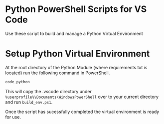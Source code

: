 # Python PowerShell Scripts for VS Code

Use these script to build and manage a Python Virtual Environment

# Setup Python Virtual Environment

At the root directory of the Python Module (where requirements.txt is located) run the following command in PowerShell.

```powershell
code_python
``` 

This will copy the .vscode directory under ` %userprofile%\Documents\WindowsPowerShell` over to your current directory and run `build_env.ps1`.

Once the script has sucessfully completed the virtual environment is ready for use.
